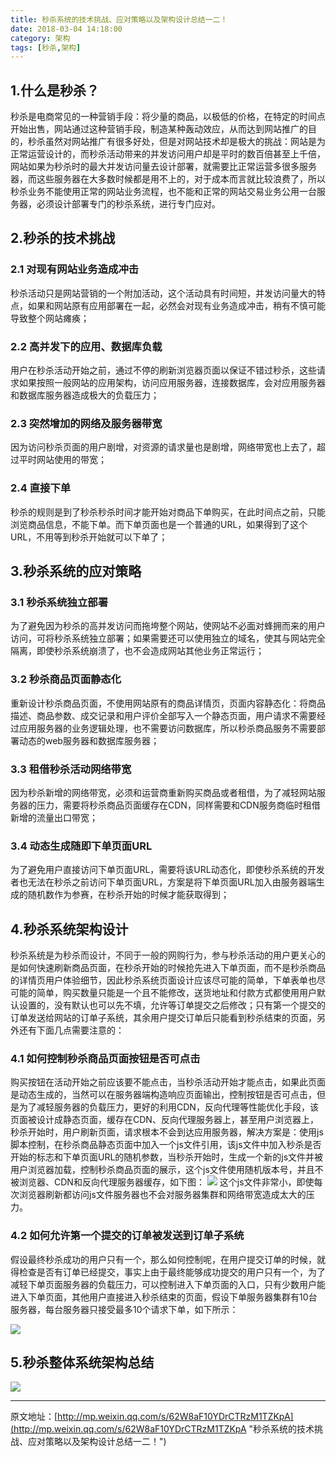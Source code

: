 ```yaml
---
title: 秒杀系统的技术挑战、应对策略以及架构设计总结一二！
date: 2018-03-04 14:18:00
category: 架构
tags: [秒杀,架构]
---
```


## 1.什么是秒杀？

秒杀是电商常见的一种营销手段：将少量的商品，以极低的价格，在特定的时间点开始出售，网站通过这种营销手段，制造某种轰动效应，从而达到网站推广的目的，秒杀虽然对网站推广有很多好处，但是对网站技术却是极大的挑战：网站是为正常运营设计的，而秒杀活动带来的并发访问用户却是平时的数百倍甚至上千倍，网站如果为秒杀时的最大并发访问量去设计部署，就需要比正常运营多很多服务器，而这些服务器在大多数时候都是用不上的，对于成本而言就比较浪费了，所以秒杀业务不能使用正常的网站业务流程，也不能和正常的网站交易业务公用一台服务器，必须设计部署专门的秒杀系统，进行专门应对。

## 2.秒杀的技术挑战

### **2.1 对现有网站业务造成冲击**
秒杀活动只是网站营销的一个附加活动，这个活动具有时间短，并发访问量大的特点，如果和网站原有应用部署在一起，必然会对现有业务造成冲击，稍有不慎可能导致整个网站瘫痪；

### **2.2 高并发下的应用、数据库负载**
用户在秒杀活动开始之前，通过不停的刷新浏览器页面以保证不错过秒杀，这些请求如果按照一般网站的应用架构，访问应用服务器，连接数据库，会对应用服务器和数据库服务器造成极大的负载压力；

### **2.3 突然增加的网络及服务器带宽**
因为访问秒杀页面的用户剧增，对资源的请求量也是剧增，网络带宽也上去了，超过平时网站使用的带宽；

### **2.4 直接下单**
秒杀的规则是到了秒杀秒杀时间才能开始对商品下单购买，在此时间点之前，只能浏览商品信息，不能下单。而下单页面也是一个普通的URL，如果得到了这个URL，不用等到秒杀开始就可以下单了；

## 3.秒杀系统的应对策略

### **3.1 秒杀系统独立部署**
为了避免因为秒杀的高并发访问而拖垮整个网站，使网站不必面对蜂拥而来的用户访问，可将秒杀系统独立部署；如果需要还可以使用独立的域名，使其与网站完全隔离，即使秒杀系统崩溃了，也不会造成网站其他业务正常运行；

### **3.2 秒杀商品页面静态化**
重新设计秒杀商品页面，不使用网站原有的商品详情页，页面内容静态化：将商品描述、商品参数、成交记录和用户评价全部写入一个静态页面，用户请求不需要经过应用服务器的业务逻辑处理，也不需要访问数据库，所以秒杀商品服务不需要部署动态的web服务器和数据库服务器；

### **3.3 租借秒杀活动网络带宽**
因为秒杀新增的网络带宽，必须和运营商重新购买商品或者租借，为了减轻网站服务器的压力，需要将秒杀商品页面缓存在CDN，同样需要和CDN服务商临时租借新增的流量出口带宽；

### **3.4 动态生成随即下单页面URL**
为了避免用户直接访问下单页面URL，需要将该URL动态化，即使秒杀系统的开发者也无法在秒杀之前访问下单页面URL，方案是将下单页面URL加入由服务器端生成的随机数作为参赛，在秒杀开始的时候才能获取得到；

## 4.秒杀系统架构设计

秒杀系统是为秒杀而设计，不同于一般的网购行为，参与秒杀活动的用户更关心的是如何快速刷新商品页面，在秒杀开始的时候抢先进入下单页面，而不是秒杀商品的详情页用户体验细节，因此秒杀系统页面设计应该尽可能的简单，下单表单也尽可能的简单，购买数量只能是一个且不能修改，送货地址和付款方式都使用用户默认设置的，没有默认也可以先不填，允许等订单提交之后修改；只有第一个提交的订单发送给网站的订单子系统，其余用户提交订单后只能看到秒杀结束的页面，另外还有下面几点需要注意的：

### **4.1 如何控制秒杀商品页面按钮是否可点击**
购买按钮在活动开始之前应该要不能点击，当秒杀活动开始才能点击，如果此页面是动态生成的，当然可以在服务器端构造响应页面输出，控制按钮是否可点击，但是为了减轻服务器的负载压力，更好的利用CDN，反向代理等性能优化手段，该页面被设计成静态页面，缓存在CDN、反向代理服务器上，甚至用户浏览器上，秒杀开始时，用户刷新页面，请求根本不会到达应用服务器，解决方案是：使用js脚本控制，在秒杀商品静态页面中加入一个js文件引用，该js文件中加入秒杀是否开始的标志和下单页面URL的随机参数，当秒杀开始时，生成一个新的js文件并被用户浏览器加载，控制秒杀商品页面的展示，这个js文件使用随机版本号，并且不被浏览器、CDN和反向代理服务器缓存，如下图：
 ![](http://p4rffk0h4.bkt.clouddn.com/20180304_%E7%A7%92%E6%9D%80%E7%B3%BB%E7%BB%9F%E7%9A%84%E6%8A%80%E6%9C%AF%E6%8C%91%E6%88%98%E3%80%81%E5%BA%94%E5%AF%B9%E7%AD%96%E7%95%A5%E4%BB%A5%E5%8F%8A%E6%9E%B6%E6%9E%84%E8%AE%BE%E8%AE%A1%E6%80%BB%E7%BB%93%E4%B8%80%E4%BA%8C1_%E6%8E%A7%E5%88%B6%E9%A1%B5%E9%9D%A2%E6%8C%89%E9%92%AE.jpg)
这个js文件非常小，即使每次浏览器刷新都访问js文件服务器也不会对服务器集群和网络带宽造成太大的压力。

### **4.2 如何允许第一个提交的订单被发送到订单子系统**
假设最终秒杀成功的用户只有一个，那么如何控制呢，在用户提交订单的时候，就得检查是否有订单已经提交，事实上由于最终能够成功提交的用户只有一个，为了减轻下单页面服务器的负载压力，可以控制进入下单页面的入口，只有少数用户能进入下单页面，其他用户直接进入秒杀结束的页面，假设下单服务器集群有10台服务器，每台服务器只接受最多10个请求下单，如下所示：

![](http://p4rffk0h4.bkt.clouddn.com/20180304_%E7%A7%92%E6%9D%80%E7%B3%BB%E7%BB%9F%E7%9A%84%E6%8A%80%E6%9C%AF%E6%8C%91%E6%88%98%E3%80%81%E5%BA%94%E5%AF%B9%E7%AD%96%E7%95%A5%E4%BB%A5%E5%8F%8A%E6%9E%B6%E6%9E%84%E8%AE%BE%E8%AE%A1%E6%80%BB%E7%BB%93%E4%B8%80%E4%BA%8C2_%E6%8E%A7%E5%88%B6%E7%AC%AC%E4%B8%80%E4%B8%AA%E8%AE%A2%E5%8D%95%E6%8F%90%E4%BA%A4%E5%88%B0%E7%B3%BB%E7%BB%9F.jpg)

## 5.秒杀整体系统架构总结
![](http://p4rffk0h4.bkt.clouddn.com/20180304_%E7%A7%92%E6%9D%80%E7%B3%BB%E7%BB%9F%E7%9A%84%E6%8A%80%E6%9C%AF%E6%8C%91%E6%88%98%E3%80%81%E5%BA%94%E5%AF%B9%E7%AD%96%E7%95%A5%E4%BB%A5%E5%8F%8A%E6%9E%B6%E6%9E%84%E8%AE%BE%E8%AE%A1%E6%80%BB%E7%BB%93%E4%B8%80%E4%BA%8C3_%E7%A7%92%E6%9D%80%E7%B3%BB%E7%BB%9F%E6%9E%B6%E6%9E%84.jpg)

----------


原文地址：[http://mp.weixin.qq.com/s/62W8aF10YDrCTRzM1TZKpA](http://mp.weixin.qq.com/s/62W8aF10YDrCTRzM1TZKpA "秒杀系统的技术挑战、应对策略以及架构设计总结一二！")